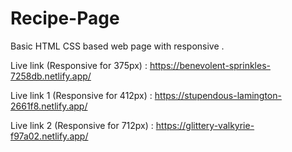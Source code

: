 # Recipe-Page
Basic HTML CSS based web page with responsive . 

Live link (Responsive for 375px) : https://benevolent-sprinkles-7258db.netlify.app/

Live link 1 (Responsive for 412px) : https://stupendous-lamington-2661f8.netlify.app/

Live link 2 (Responsive for 712px) : https://glittery-valkyrie-f97a02.netlify.app/
